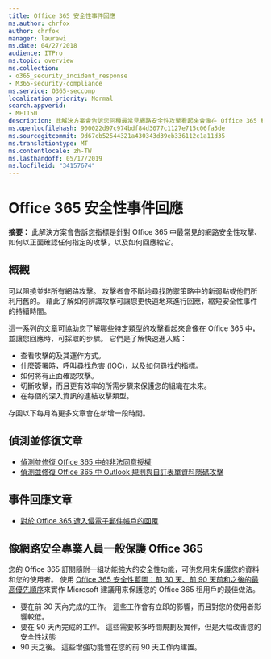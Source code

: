 ```yaml
---
title: Office 365 安全性事件回應
ms.author: chrfox
author: chrfox
manager: laurawi
ms.date: 04/27/2018
audience: ITPro
ms.topic: overview
ms.collection:
- o365_security_incident_response
- M365-security-compliance
ms.service: O365-seccomp
localization_priority: Normal
search.appverid:
- MET150
description: 此解決方案會告訴您何種最常見網路安全性攻擊看起來會像在 Office 365 和給他們的回應方式
ms.openlocfilehash: 900022d97c974bdf84d3077c1127e715c06fa5de
ms.sourcegitcommit: 9d67cb52544321a430343d39eb336112c1a11d35
ms.translationtype: MT
ms.contentlocale: zh-TW
ms.lasthandoff: 05/17/2019
ms.locfileid: "34157674"
---
```

# <a name="office-365-security-incident-response"></a>Office 365 安全性事件回應

 **摘要：** 此解決方案會告訴您指標是針對 Office 365 中最常見的網路安全性攻擊、 如何以正面確認任何指定的攻擊，以及如何回應給它。
  
## <a name="overview"></a>概觀
可以阻撓並非所有網路攻擊。 攻擊者會不斷地尋找防禦策略中的新弱點或他們所利用舊的。 藉此了解如何辨識攻擊可讓您更快速地來進行回應，縮短安全性事件的持續時間。

這一系列的文章可協助您了解哪些特定類型的攻擊看起來會像在 Office 365 中，並讓您回應時，可採取的步驟。 它們是了解快速進入點：
 
- 查看攻擊的及其運作方式。
- 什麼簽署時，呼叫尋找危害 (IOC)，以及如何尋找的指標。
- 如何將有正面確認攻擊。
- 切斷攻擊，而且更有效率的所需步驟來保護您的組織在未來。
- 在每個的深入資訊的連結攻擊類型。

存回以下每月為更多文章會在新增一段時間。

## <a name="detect-and-remediate-articles"></a>偵測並修復文章

- [偵測並修復 Office 365 中的非法同意授權](detect-and-remediate-illicit-consent-grants.md)
- [偵測並修復 Office 365 中 Outlook 規則與自訂表單資料隱碼攻擊](detect-and-remediate-outlook-rules-forms-attack.md)
 
## <a name="incident-response-articles"></a>事件回應文章

- [對於 Office 365 遭入侵電子郵件帳戶的回覆](responding-to-a-compromised-email-account.md)

## <a name="secure-office-365-like-a-cybersecurity-pro"></a>像網路安全專業人員一般保護 Office 365
您的 Office 365 訂閱隨附一組功能強大的安全性功能，可供您用來保護您的資料和您的使用者。  使用 [Office 365 安全性藍圖：前 30 天、前 90 天前和之後的最高優先順序](https://support.office.com/article/Office-365-security-roadmap-Top-priorities-for-the-first-30-days-90-days-and-beyond-28c86a1c-e4dd-4aad-a2a6-c768a21cb352)來實作 Microsoft 建議用來保護您的 Office 365 租用戶的最佳做法。
- 要在前 30 天內完成的工作。  這些工作會有立即的影響，而且對您的使用者影響較低。
- 要在 90 天內完成的工作。 這些需要較多時間規劃及實作，但是大幅改善您的安全性狀態
- 90 天之後。 這些增強功能會在您的前 90 天工作內建置。






